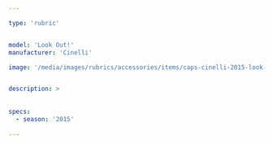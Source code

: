 ```yaml
---

type: 'rubric'


model: 'Look Out!'
manufacturer: 'Cinelli'

image: '/media/images/rubrics/accessories/items/caps-cinelli-2015-look-out.jpg'


description: >
    
    
specs:
  - season: '2015'
    
---
```

